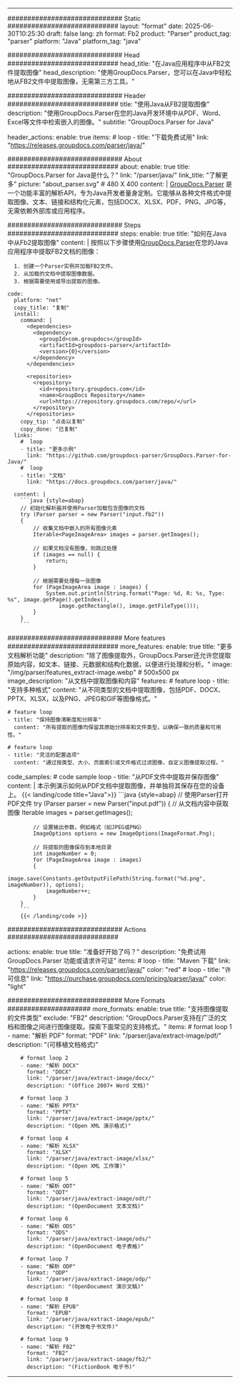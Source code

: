 


---
############################# Static ############################
layout: "format"
date:  2025-06-30T10:25:30
draft: false
lang: zh
format: Fb2
product: "Parser"
product_tag: "parser"
platform: "Java"
platform_tag: "java"

############################# Head ############################
head_title: "在Java应用程序中从FB2文件提取图像"
head_description: "使用GroupDocs.Parser，您可以在Java中轻松地从FB2文件中提取图像，无需第三方工具。"

############################# Header ############################
title: "使用Java从FB2提取图像" 
description: "使用GroupDocs.Parser在您的Java开发环境中从PDF、Word、Excel等文件中检索嵌入的图像。"
subtitle: "GroupDocs.Parser for Java" 

header_actions:
  enable: true
  items:
    #  loop
    - title: "下载免费试用"
      link: "https://releases.groupdocs.com/parser/java/"
      
############################# About ############################
about:
    enable: true
    title: "GroupDocs.Parser for Java是什么？"
    link: "/parser/java/"
    link_title: "了解更多"
    picture: "about_parser.svg" # 480 X 400
    content: |
       [GroupDocs.Parser](/parser/java/) 是一个功能丰富的解析API，专为Java开发者量身定制。它能够从各种文件格式中提取图像、文本、链接和结构化元素，包括DOCX、XLSX、PDF、PNG、JPG等，无需依赖外部库或应用程序。

############################# Steps ############################
steps:
    enable: true
    title: "如何在Java中从Fb2提取图像"
    content: |
      按照以下步骤使用[GroupDocs.Parser](/parser/java/)在您的Java应用程序中提取FB2文档的图像：
      
      1. 创建一个Parser实例并加载FB2文件。
      2. 从加载的文档中提取图像数据。
      3. 根据需要使用或导出提取的图像。
   
    code:
      platform: "net"
      copy_title: "复制"
      install:
        command: |
          <dependencies>
            <dependency>
              <groupId>com.groupdocs</groupId>
              <artifactId>groupdocs-parser</artifactId>
              <version>{0}</version>
            </dependency>
          </dependencies>

          <repositories>
            <repository>
              <id>repository.groupdocs.com</id>
              <name>GroupDocs Repository</name>
              <url>https://repository.groupdocs.com/repo/</url>
            </repository>
          </repositories>
        copy_tip: "点击以复制"
        copy_done: "已复制"
      links:
        #  loop
        - title: "更多示例"
          link: "https://github.com/groupdocs-parser/GroupDocs.Parser-for-Java/"
        #  loop
        - title: "文档"
          link: "https://docs.groupdocs.com/parser/java/"
          
      content: |
        ```java {style=abap}
        // 初始化解析器并使用Parser加载包含图像的文档
        try (Parser parser = new Parser("input.fb2"))
        {
            // 收集文档中嵌入的所有图像元素
            Iterable<PageImageArea> images = parser.getImages();

            // 如果文档没有图像，则跳过处理
            if (images == null) {
                return;
            }

            // 根据需要处理每一张图像
            for (PageImageArea image : images) {
                System.out.println(String.format("Page: %d, R: %s, Type: %s", image.getPage().getIndex(), 
                    image.getRectangle(), image.getFileType()));
            }
        }
        ```            

############################# More features ############################
more_features:
  enable: true
  title: "更多文档解析功能"
  description: "除了图像提取外，GroupDocs.Parser还允许您提取原始内容，如文本、链接、元数据和结构化数据，以便进行处理和分析。"
  image: "/img/parser/features_extract-image.webp" # 500x500 px
  image_description: "从文档中提取图像和内容"
  features:
    # feature loop
    - title: "支持多种格式"
      content: "从不同类型的文档中提取图像，包括PDF、DOCX、PPTX、XLSX，以及PNG、JPEG和GIF等图像格式。"

    # feature loop
    - title: "保持图像清晰度和分辨率"
      content: "所有提取的图像均保留其原始分辨率和文件类型，以确保一致的质量和可用性。"

    # feature loop
    - title: "灵活的配置选项"
      content: "通过按类型、大小、页面索引或文件格式过滤图像，自定义图像提取过程。"
      
  code_samples:
    # code sample loop
    - title: "从PDF文件中提取并保存图像"
      content: |
        本示例演示如何从PDF文档中提取图像，并单独将其保存在您的设备上。
        {{< landing/code title="Java">}}
        ```java {style=abap}
        //  使用Parser打开PDF文件
        try (Parser parser = new Parser("input.pdf"))
        {
            // 从文档内容中获取图像
            Iterable<PageImageArea> images = parser.getImages();

            // 设置输出参数，例如格式（如JPEG或PNG）
            ImageOptions options = new ImageOptions(ImageFormat.Png);

            // 将提取的图像保存到本地目录
            int imageNumber = 0;
            for (PageImageArea image : images)
            {
                image.save(Constants.getOutputFilePath(String.format("%d.png", imageNumber)), options);
                imageNumber++;
            }
        }
        ```
        {{< /landing/code >}}


############################# Actions ############################

actions:
  enable: true
  title: "准备好开始了吗？"
  description: "免费试用 GroupDocs.Parser 功能或请求许可证"
  items:
    #  loop
    - title: "Maven 下载"
      link: "https://releases.groupdocs.com/parser/java/"
      color: "red"
        #  loop
    - title: "许可信息"
      link: "https://purchase.groupdocs.com/pricing/parser/java/"
      color: "light"


############################# More Formats #####################
more_formats:
    enable: true
    title: "支持图像提取的文件类型"
    exclude: "FB2"
    description: "GroupDocs.Parser支持在广泛的文档和图像之间进行图像提取。探索下面常见的支持格式。"
    items: 
        # format loop 1
        - name: "解析 PDF"
          format: "PDF"
          link: "/parser/java/extract-image/pdf/"
          description: "(可移植文档格式)"
          
        # format loop 2
        - name: "解析 DOCX"
          format: "DOCX"
          link: "/parser/java/extract-image/docx/"
          description: "(Office 2007+ Word 文档)"
          
        # format loop 3
        - name: "解析 PPTX"
          format: "PPTX"
          link: "/parser/java/extract-image/pptx/"
          description: "(Open XML 演示格式)"
          
        # format loop 4
        - name: "解析 XLSX"
          format: "XLSX"
          link: "/parser/java/extract-image/xlsx/"
          description: "(Open XML 工作簿)"
          
        # format loop 5
        - name: "解析 ODT"
          format: "ODT"
          link: "/parser/java/extract-image/odt/"
          description: "(OpenDocument 文本文档)"
          
        # format loop 6
        - name: "解析 ODS"
          format: "ODS"
          link: "/parser/java/extract-image/ods/"
          description: "(OpenDocument 电子表格)"
          
        # format loop 7
        - name: "解析 ODP"
          format: "ODP"
          link: "/parser/java/extract-image/odp/"
          description: "(OpenDocument 演示文稿)"
          
        # format loop 8
        - name: "解析 EPUB"
          format: "EPUB"
          link: "/parser/java/extract-image/epub/"
          description: "(开放电子书文件)"
          
        # format loop 9
        - name: "解析 FB2"
          format: "FB2"
          link: "/parser/java/extract-image/fb2/"
          description: "(FictionBook 电子书)"
         
          

---